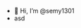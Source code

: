 - 👋 Hi, I’m @semy1301
- <html>
  <div color:#212121>asd</div>
  </html>

<!---
semy1301/semy1301 is a ✨ special ✨ repository because its `README.md` (this file) appears on your GitHub profile.
You can click the Preview link to take a look at your changes.
--->
